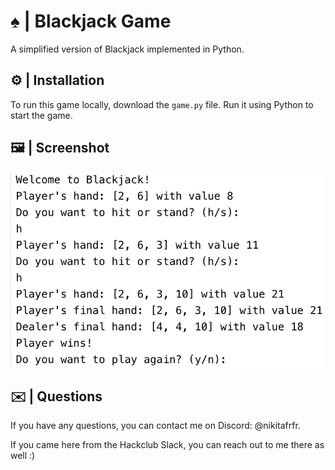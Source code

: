 # ♠️ | Blackjack Game

A simplified version of Blackjack implemented in Python.

## ⚙️ | Installation

To run this game locally, download the `game.py` file. Run it using Python to start the game.

## 🖼️ | Screenshot

![Screenshot](screenshot.jpeg)

## ✉️ | Questions

If you have any questions, you can contact me on Discord: @nikitafrfr.

If you came here from the Hackclub Slack, you can reach out to me there as well :)
